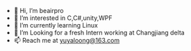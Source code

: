 - 👋 Hi, I’m beairpro
- 👀 I’m interested in C,C#,unity,WPF
- 🌱 I’m currently learning Linux
- 💞️ I’m Looking for a fresh Intern working at Changjiang delta
- 📫 Reach me at yuyaloong@163.com

<!---
beairpro/beairpro is a ✨ special ✨ repository because its `README.md` (this file) appears on your GitHub profile.
You can click the Preview link to take a look at your changes.
--->
